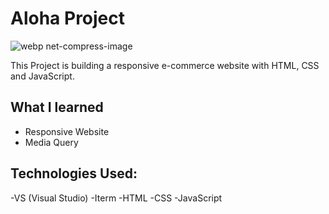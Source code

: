 # Aloha Project

![webp net-compress-image](https://user-images.githubusercontent.com/23506481/31589921-dce1618c-b1bd-11e7-99fa-9c77383b0dd6.jpg)

This Project is building a responsive e-commerce website with HTML, CSS and JavaScript.
## What I learned 

- Responsive Website
- Media Query


## Technologies Used:

-VS (Visual Studio)
-Iterm
-HTML
-CSS
-JavaScript
